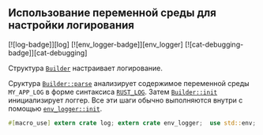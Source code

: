 ## Использование переменной среды для настройки логирования

[![log-badge]][log] [![env_logger-badge]][env_logger] [![cat-debugging-badge]][cat-debugging]

Структура [`Builder`](https://docs.rs/env_logger/*/env_logger/struct.Builder.html) настраивает логирование.

Сруктура [`Builder::parse`](https://docs.rs/env_logger/*/env_logger/struct.Builder.html#method.parse) анализирует содержимое переменной среды `MY_APP_LOG` в форме синтаксиса [`RUST_LOG`](https://docs.rs/env_logger/*/env_logger/#enabling-logging). Затем [`Builder::init`](https://docs.rs/env_logger/*/env_logger/struct.Builder.html#method.init) инициализирует логгер. Все эти шаги обычно выполняются внутри с помощью [`env_logger::init`](https://docs.rs/env_logger/*/env_logger/fn.init.html).

```rust
#[macro_use] extern crate log; extern crate env_logger;  use std::env; use env_logger::Builder;  fn main() {     Builder::new()         .parse(&env::var("MY_APP_LOG").unwrap_or_default())         .init();      info!("informational message");     warn!("warning message");     error!("this is an error {}", "message"); }
```


